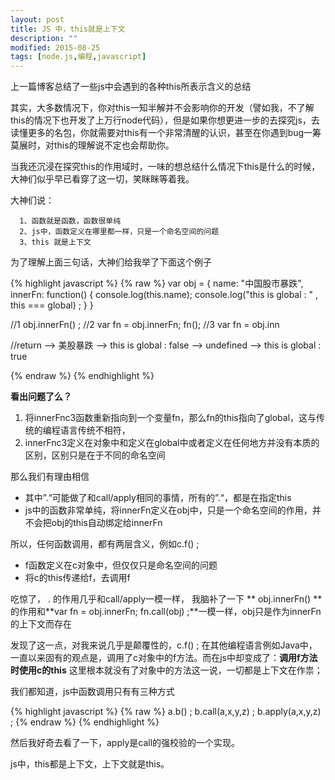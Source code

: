 ```yaml
---
layout: post
title: JS 中，this就是上下文
description: ""
modified: 2015-08-25
tags: [node.js,编程,javascript]
---
```


上一篇博客总结了一些js中会遇到的各种this所表示含义的总结

其实，大多数情况下，你对this一知半解并不会影响你的开发（譬如我，不了解this的情况下也开发了上万行node代码），但是如果你想更进一步的去探究js，去读懂更多的名包，你就需要对this有一个非常清醒的认识，甚至在你遇到bug一筹莫展时，对this的理解说不定也会帮助你。

当我还沉浸在探究this的作用域时，一味的想总结什么情况下this是什么的时候，大神们似乎早已看穿了这一切，笑眯眯等着我。

大神们说：

```
  1、函数就是函数，函数很单纯
  2、js中，函数定义在哪里都一样，只是一个命名空间的问题
  3、this 就是上下文
```

为了理解上面三句话，大神们给我举了下面这个例子

{% highlight javascript %}
{% raw %}
var obj = {
  name: "中国股市暴跌",
  innerFn: function() {
    console.log(this.name);
    console.log("this is global : " , this === global) ;
  }
}

//1
obj.innerFn() ;
//2
var fn = obj.innerFn;
fn();
//3
var fn = obj.inn


//return
--> 美股暴跌
--> this is global :  false
--> undefined
--> this is global :  true

{% endraw %}
{% endhighlight %}

**看出问题了么？**
1. 将innerFnc3函数重新指向到一个变量fn，那么fn的this指向了global，这与传统的编程语言传统不相符，
2. innerFnc3定义在对象中和定义在global中或者定义在任何地方并没有本质的区别，区别只是在于不同的命名空间

那么我们有理由相信
* 其中”.“可能做了和call/apply相同的事情，所有的”.“，都是在指定this
* js中的函数非常单纯，将innerFn定义在obj中，只是一个命名空间的作用，并不会把obj的this自动绑定给innerFn

所以，任何函数调用，都有两层含义，例如c.f() ;
* f函数定义在c对象中，但仅仅只是命名空间的问题
* 将c的this传递给f，去调用f

吃惊了，  .   的作用几乎和call/apply一模一样，
我脑补了一下
** obj.innerFn() ** 的作用和**var fn = obj.innerFn; fn.call(obj) ;**一模一样，obj只是作为innerFn的上下文而存在

发现了这一点，对我来说几乎是颠覆性的，c.f() ; 在其他编程语言例如Java中，一直以来固有的观点是，调用了c对象中的f方法。而在js中却变成了：**调用f方法时使用c的this** 这里根本就没有了对象中的方法这一说，一切都是上下文在作祟；

我们都知道，js中函数调用只有有三种方式

{% highlight javascript %}
{% raw %}
  a.b() ;
  b.call(a,x,y,z) ;
  b.apply(a,x,y,z) ;
{% endraw %}
{% endhighlight %}

然后我好奇去看了一下，apply是call的强校验的一个实现。

js中，this都是上下文，上下文就是this。




